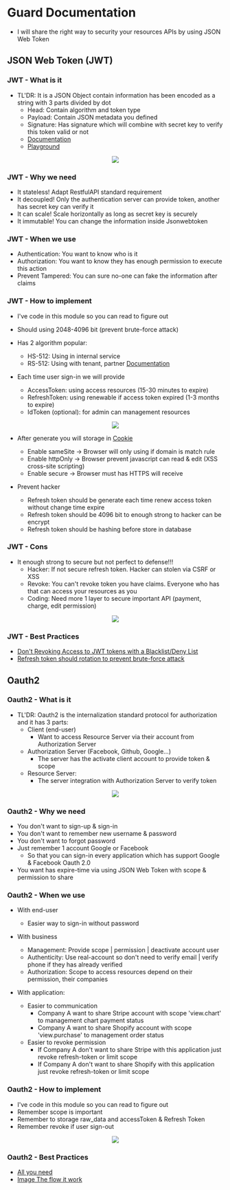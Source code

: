 # Guard Documentation

- I will share the right way to security your resources APIs by using JSON Web Token

## JSON Web Token (JWT)

### JWT - What is it

- TL'DR: It is a JSON Object contain information has been encoded as a string with 3 parts divided by dot
  - Head: Contain algorithm and token type
  - Payload: Contain JSON metadata you defined
  - Signature: Has signature which will combine with secret key to verify this token valid or not
  - [Documentation](https://datatracker.ietf.org/doc/html/draft-ietf-oauth-security-topics)
  - [Playground](https://jwt.io/)

<p align="center">
<img src="../../../archive/guard/JWT_1.webp" />
</p>


### JWT - Why we need

- It stateless! Adapt RestfulAPI standard requirement
- It decoupled! Only the authentication server can provide token, another has secret key can verify it
- It can scale! Scale horizontally as long as secret key is securely
- It immutable! You can change the information inside Jsonwebtoken

### JWT - When we use

- Authentication: You want to know who is it
- Authorization: You want to know they has enough permission to execute this action
- Prevent Tampered: You can sure no-one can fake the information after claims

### JWT - How to implement

- I've code in this module so you can read to figure out
- Should using 2048-4096 bit (prevent brute-force attack)
- Has 2 algorithm popular:
  - HS-512: Using in internal service
  - RS-512: Using with tenant, partner [Documentation](https://auth0.com/blog/navigating-rs256-and-jwks/)

- Each time user sign-in we will provide
  - AccessToken: using access resources (15-30 minutes to expire)
  - RefreshToken: using renewable if access token expired (1-3 months to expire)
  - IdToken (optional): for admin can management resources

<p align="center">
<img src="../../../archive/guard/JWT_2.webp" />
</p>


- After generate you will storage in [Cookie](https://developer.mozilla.org/en-US/docs/Web/HTTP/Cookies)
  - Enable sameSite -> Browser will only using if domain is match rule
  - Enable httpOnly -> Browser prevent javascript can read & edit (XSS cross-site scripting)
  - Enable secure   -> Browser must has HTTPS will receive

- Prevent hacker
  - Refresh token should be generate each time renew access token without change time expire
  - Refresh token should be 4096 bit to enough strong to hacker can be encrypt
  - Refresh token should be hashing before store in database

### JWT - Cons

- It enough strong to secure but not perfect to defense!!!
  - Hacker: If not secure refresh token. Hacker can stolen via CSRF or XSS
  - Revoke: You can't revoke token you have claims. Everyone who has that can access your resources as you
  - Coding: Need more 1 layer to secure important API (payment, charge, edit permission)

<p align="center">
<img src="../../../archive/guard/JWT_3.webp" />
</p>

### JWT - Best Practices

- [Don't Revoking Access to JWT tokens with a Blacklist/Deny List](https://supertokens.com/blog/revoking-access-with-a-jwt-blacklist)
- [Refresh token should rotation to prevent brute-force attack](https://auth0.com/blog/refresh-tokens-what-are-they-and-when-to-use-them/)

## Oauth2

### Oauth2 - What is it

- TL'DR: Oauth2 is the internalization standard protocol for authorization and it has 3 parts:
  - Client (end-user)
    - Want to access Resource Server via their account from Authorization Server
  - Authorization Server (Facebook, Github, Google...)
    - The server has the activate client account to provide token & scope
  - Resource Server:
    - The server integration with Authorization Server to verify token

<p align="center">
<img src="../../../archive/guard/OAUTH_1.webp" />
</p>

### Oauth2 - Why we need

- You don't want to sign-up & sign-in
- You don't want to remember new username & password
- You don't want to forgot password
- Just remember 1 account Google or Facebook
  - So that you can sign-in every application which has support Google & Facebook Oauth 2.0
- You want has expire-time via using JSON Web Token with scope & permission to share

### Oauth2 - When we use

- With end-user
  - Easier way to sign-in without password

- With business
  - Management: Provide scope | permission | deactivate account user
  - Authenticity: Use real-account so don't need to verify email | verify phone if they has already verified
  - Authorization: Scope to access resources depend on their permission, their companies

- With application:
  - Easier to communication
    - Company A want to share Stripe account with scope 'view.chart' to management chart payment status
    - Company A want to share Shopify account with scope 'view.purchase' to management order status
  - Easier to revoke permission
    - If Company A don't want to share Stripe with this application just revoke refresh-token or limit scope
    - If Company A don't want to share Shopify with this application just revoke refresh-token or limit scope

### Oauth2 - How to implement

- I've code in this module so you can read to figure out
- Remember scope is important
- Remember to storage raw_data and accessToken & Refresh Token
- Remember revoke if user sign-out

<p align="center">
<img src="../../../archive/guard/OAUTH_2.webp" />
</p>

### Oauth2 - Best Practices

- [All you need](https://oauth.net/2/)
- [Image The flow it work](https://www.youtube.com/watch?v=CPbvxxslDTU)
